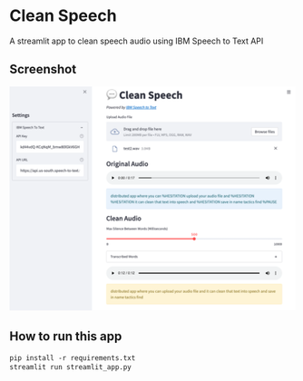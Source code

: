 # Clean Speech
A streamlit app to clean speech audio using IBM Speech to Text API

## Screenshot
![(screenshot)](./screenshot.png?raw=true)

## How to run this app
```
pip install -r requirements.txt
streamlit run streamlit_app.py
```
